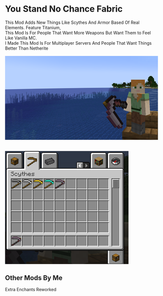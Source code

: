 # You Stand No Chance Fabric

This Mod Adds New Things Like Scythes 
And Armor Based Of Real Elements. Feature Titanium,<br> This Mod Is For People That Want More Weapons But Want Them to Feel Like Vanilla MC.<br> I Made This Mod Is For Multiplayer Servers And People That Want Things Better Than Netherite
<br>
<br>
<img src="https://raw.githubusercontent.com/2DSNerd/2DSNerd.github.io/main/Scythe.png" alt="You Shouldnt See THis">
<br>
<br>
<br>
<img src="https://github.com/2DSNerd/2DSNerd.github.io/blob/main/INV.png?raw=true" alt="You Shouldnt See THis">
<br>

## Other Mods By Me

Extra Enchants Reworked
